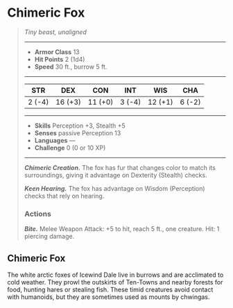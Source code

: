 # Chimeric Fox
>*Tiny beast, unaligned*
>___
>- **Armor Class** 13
>- **Hit Points** 2 (1d4)
>- **Speed** 30 ft., burrow 5 ft.
>___
>|STR|DEX|CON|INT|WIS|CHA|
>|:---:|:---:|:---:|:---:|:---:|:---:|
>|2 (-4)|16 (+3)|11 (+0)|3 (-4)|12 (+1)|6 (-2)|
>___
>- **Skills** Perception +3, Stealth +5
>- **Senses** passive Perception 13
>- **Languages** —
>- **Challenge** 0 (0 or 10 XP)
>___
>***Chimeric Creation.*** The fox has fur that changes color to match its surroundings, giving it advantage on Dexterity (Stealth) checks.  
>
>***Keen Hearing.*** The fox has advantage on Wisdom (Perception) checks that rely on hearing.  
>
>### Actions
>***Bite.*** Melee Weapon Attack: +5 to hit, reach 5 ft., one creature. Hit: 1 piercing damage.
## Chimeric Fox
The white arctic foxes of Icewind Dale live in burrows and are acclimated to cold weather. They prowl the outskirts of Ten-Towns and nearby forests for food, hunting hares or stealing fish. These timid creatures avoid contact with humanoids, but they are sometimes used as mounts by chwingas.